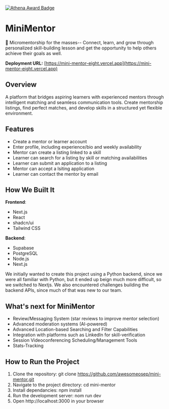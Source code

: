 [![Athena Award Badge](https://img.shields.io/endpoint?url=https%3A%2F%2Faward.athena.hackclub.com%2Fapi%2Fbadge)](https://award.athena.hackclub.com?utm_source=readme)

# MiniMentor
🌱 Micromentorship for the masses-- Connect, learn, and grow through personalized skill-building lesson and get the opportunity to help others achieve their goals as well.

**Deployment URL:** [https://mini-mentor-eight.vercel.app](https://mini-mentor-eight.vercel.app)

## Overview
A platform that bridges aspiring learners with experienced mentors through intelligent matching and seamless communication tools. Create mentorship listings, find perfect matches, and develop skills in a structured yet flexible environment.

## Features
- Create a mentor or learner account
- Enter profile, including experience/bio and weekly availability
- Mentor can create a listing linked to a skill
- Learner can search for a listing by skill or matching availabilities
- Learner can submit an application to a listing
- Mentor can accept a lsiting application
- Learner can contact the mentor by email

## How We Built It
**Frontend**:
- Next.js
- React
- shadcn/ui
- Tailwind CSS
  
**Backend**:
- Supabase
- PostgreSQL
- Node.js
- Next.js

We initially wanted to create this project using a Python backend, since we were all familiar with Python, but it ended up beign much more difficult, so we switched to Nextjs. We also encountered challenges building the backend APIs, since much of that was new to our team.

## What's next for MiniMentor
- Review/Messaging System (star reviews to improve mentor selection)
- Advanced moderation systems (AI-powered)
- Advanced Location-based Searching and Filter Capabilities
- Integration with platforms such as LinkedIn for skill-verification
- Session Videoconferencing Scheduling/Management Tools
- Stats-Tracking

## How to Run the Project
1. Clone the repository: git clone https://github.com/awesomeosep/mini-mentor.git
2. Navigate to the project directory: cd mini-mentor
3. Install dependancies: npm install
4. Run the development server: nom run dev
5. Open http://localhost:3000 in your browser
